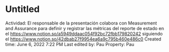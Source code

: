 # Untitled

Actividad: El responsable de la presentación colabora con Measurement and Assurance para definir y  registrar las métricas del reporte de estado en el https://www.notion.so/a5949ddaac054f92bc72fbb179820242 siguiendo el https://www.notion.so/42dbab27f9954ea6a9c795b460e486c0 
Created time: June 6, 2022 7:22 PM
Last edited by: Pau
Property: Pau